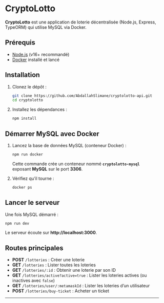 # CryptoLotto

**CryptoLotto** est une application de loterie décentralisée (Node.js, Express, TypeORM) qui utilise MySQL via Docker.

## Prérequis
- [Node.js](https://nodejs.org/) (v16+ recommandé)
- [Docker](https://www.docker.com/) installé et lancé

## Installation
1. Clonez le dépôt :
   ```bash
   git clone https://github.com/AbdallahSlimane/cryptolotto-api.git
   cd cryptolotto
   ```
2. Installez les dépendances :
   ```bash
   npm install
   ```

## Démarrer MySQL avec Docker
1. Lancez la base de données MySQL (conteneur Docker) :
   ```bash
   npm run docker
   ```
   Cette commande crée un conteneur nommé **`cryptolotto-mysql`** exposant **MySQL** sur le port **3306**.

2. Vérifiez qu’il tourne :
   ```bash
   docker ps
   ```

## Lancer le serveur
Une fois MySQL démarré :
```bash
npm run dev
```
Le serveur écoute sur **http://localhost:3000**.

## Routes principales
- **POST** `/lotteries` : Créer une loterie  
- **GET** `/lotteries` : Lister toutes les loteries  
- **GET** `/lotteries/:id` : Obtenir une loterie par son ID  
- **GET** `/lotteries/active?active=true` : Lister les loteries actives (ou inactives avec `false`)  
- **GET** `/lotteries/user/:metamaskId` : Lister les loteries d’un utilisateur  
- **POST** `/lotteries/buy-ticket` : Acheter un ticket

---
